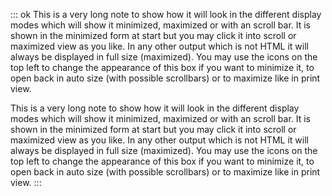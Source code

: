 ::: ok
This is a very long note to show how it will look in the different display
modes which will show it minimized, maximized or with an scroll bar. It is
shown in the minimized form at start but you may click it into scroll or
maximized view as you like. In any other output which is not HTML it will
always be displayed in full size (maximized). You may use the icons on the
top left to change the appearance of this box if you want to minimize it,
to open back in auto size (with possible scrollbars) or to maximize like
in print view.

This is a very long note to show how it will look in the different display
modes which will show it minimized, maximized or with an scroll bar. It is
shown in the minimized form at start but you may click it into scroll or
maximized view as you like. In any other output which is not HTML it will
always be displayed in full size (maximized). You may use the icons on the
top left to change the appearance of this box if you want to minimize it,
to open back in auto size (with possible scrollbars) or to maximize like
in print view.
:::
<!-- {container:size=auto} -->